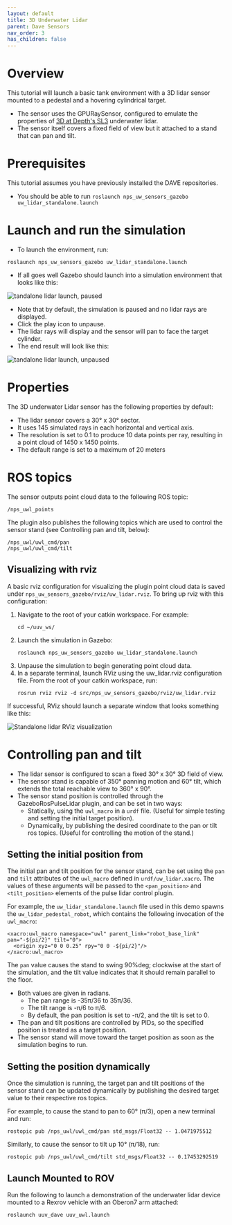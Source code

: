 ```yaml
---
layout: default
title: 3D Underwater Lidar
parent: Dave Sensors
nav_order: 3
has_children: false
---
```


# Overview
This tutorial will launch a basic tank environment with a 3D lidar sensor mounted to a pedestal and a hovering cylindrical target.
* The sensor uses the GPURaySensor, configured to emulate the properties of [3D at Depth's SL3](https://www.3datdepth.com/product/subsea-lidar-sl3) underwater lidar.
* The sensor itself covers a fixed field of view but it attached to a stand that can pan and tilt.

# Prerequisites
This tutorial assumes you have previously installed the DAVE repositories.
* You should be able to run `roslaunch nps_uw_sensors_gazebo uw_lidar_standalone.launch`

# Launch and run the simulation
* To launch the environment, run:
```
roslaunch nps_uw_sensors_gazebo uw_lidar_standalone.launch
```
* If all goes well Gazebo should launch into a simulation environment that looks like this:

![tandalone lidar launch, paused](../images/uw_lidar_launch.png)

* Note that by default, the simulation is paused and no lidar rays are displayed.
* Click the play icon to unpause.
* The lidar rays will display and the sensor will pan to face the target cylinder.
* The end result will look like this:


![tandalone lidar launch, unpaused](../images/uw_lidar_unpause.png)

# Properties
The 3D underwater Lidar sensor has the following properties by default:

* The lidar sensor covers a 30&deg; x 30&deg; sector.
* It uses 145 simulated rays in each horizontal and vertical axis.
* The resolution is set to 0.1 to produce 10 data points per ray, resulting in a point cloud of 1450 x 1450 points.
* The default range is set to a maximum of 20 meters

# ROS topics
The sensor outputs point cloud data to the following ROS topic:
```
/nps_uwl_points
```

The plugin also publishes the following topics which are used to control the sensor stand (see Controlling pan and tilt, below):
```
/nps_uwl/uwl_cmd/pan
/nps_uwl/uwl_cmd/tilt
```

## Visualizing with rviz
A basic rviz configuration for visualizing the plugin point cloud data is saved under `nps_uw_sensors_gazebo/rviz/uw_lidar.rviz`. To bring up rviz with this configuration:
1. Navigate to the root of your catkin workspace. For example:
    ```
    cd ~/uuv_ws/
    ```
1. Launch the simulation in Gazebo:
    ```
    roslaunch nps_uw_sensors_gazebo uw_lidar_standalone.launch
    ```
1. Unpause the simulation to begin generating point cloud data.
1. In a separate terminal, launch RViz using the uw_lidar.rviz configuration file. From the root of your catkin workspace, run:
    ```
    rosrun rviz rviz -d src/nps_uw_sensors_gazebo/rviz/uw_lidar.rviz
    ```
If successful, RViz should launch a separate window that looks something like this:

![Standalone lidar RViz visualization](../images/rviz_uw_lidar.png)

# Controlling pan and tilt
* The lidar sensor is configured to scan a fixed 30&deg; x 30&deg; 3D field of view.
* The sensor stand is capable of 350&deg; panning motion and 60&deg; tilt, which extends the total reachable view to 360&deg; x 90&deg;.
* The sensor stand position is controlled through the GazeboRosPulseLidar plugin, and can be set in two ways:
    * Statically, using the `uwl_macro` in a `urdf` file. (Useful for simple testing and setting the initial target position).
    * Dynamically, by publishing the desired coordinate to the pan or tilt ros topics. (Useful for controlling the motion of the stand.)

## Setting the initial position from
The initial pan and tilt position for the sensor stand, can be set using the `pan` and `tilt` attributes of the `uwl_macro` defined in `urdf/uw_lidar.xacro`. The values of these arguments will be passed to the `<pan_position>` and `<tilt_position>` elements of the pulse lidar control plugin.

For example, the `uw_lidar_standalone.launch` file used in this demo spawns the `uw_lidar_pedestal_robot`, which contains the following invocation of the `uwl_macro`:
```
<xacro:uwl_macro namespace="uwl" parent_link="robot_base_link" pan="-${pi/2}" tilt="0">
  <origin xyz="0 0 0.25" rpy="0 0 -${pi/2}"/>
</xacro:uwl_macro>
```

The `pan` value causes the stand to swing 90%deg; clockwise at the start of the simulation, and the tilt value indicates that it should remain parallel to the floor.

* Both values are given in radians.
    * The pan range is -35π/36 to 35π/36.
    * The tilt range is -π/6 to π/6.
    * By default, the pan position is set to -π/2, and the tilt is set to 0.
* The pan and tilt positions are controlled by PIDs, so the specified position is treated as a target position.
* The sensor stand will move toward the target position as soon as the simulation begins to run.

## Setting the position dynamically
Once the simulation is running, the target pan and tilt positions of the sensor stand can be updated dynamically by publishing the desired target value to their respective ros topics.

For example, to cause the stand to pan to 60&deg; (π/3), open a new terminal and run:
```
rostopic pub /nps_uwl/uwl_cmd/pan std_msgs/Float32 -- 1.0471975512
```
Similarly, to cause the sensor to tilt up 10&deg; (π/18), run:

```
rostopic pub /nps_uwl/uwl_cmd/tilt std_msgs/Float32 -- 0.17453292519
```

## Launch Mounted to ROV
Run the following to launch a demonstration of the underwater lidar device mounted to a Rexrov vehicle with an Oberon7 arm attached:
```
roslaunch uuv_dave uuv_uwl.launch
```
